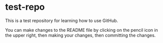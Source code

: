 # test-repo
This is a test repository for learning how to use GitHub.

You can make changes to the README file by clicking on the pencil icon in the upper right, then making your changes, then committing the changes.

